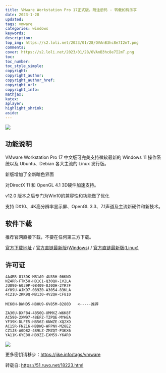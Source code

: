 ```yaml
---
title: VMware Workstation Pro 17正式版，附注册码 - 转载如有乐享
date: 2023-1-28
updated:
tags: vmware
categories: windows
keywords:
description:
top_img: https://s2.loli.net/2023/01/28/OVAnB3hc8e7I2mT.png
comments:
cover: https://s2.loli.net/2023/01/28/OVAnB3hc8e7I2mT.png
toc:
toc_number:
toc_style_simple:
copyright:
copyright_author:
copyright_author_href:
copyright_url:
copyright_info:
mathjax:
katex:
aplayer:
highlight_shrink:
aside:
---
```


![](https://s2.loli.net/2023/01/28/OVAnB3hc8e7I2mT.png)

功能说明
----

VMware Workstation Pro 17 中文版可完美支持微软最新的 Windows 11 操作系统以及 Ubuntu、Debian 各大主流的 Linux 发行版。

新版增加了全新暗色界面

对DirectX 11 和 OpenGL 4.1 3D硬件加速支持。

v12.0 版本之后专门为Win10的兼容性和功能做了优化

支持 DX10、4K高分辨率显示屏、OpenGL 3.3、7.1声道及主流新硬件和新技术。

软件下载
----

推荐官网直接下载，不要在任何第三方下载。

[官方下载地址](https://www.vmware.com/latam/products/workstation-pro/workstation-pro-evaluation.html) / [官方直链最新版(Windows)](https://www.vmware.com/go/getworkstation-win) / [官方直链最新版(Linux)](https://www.vmware.com/go/getworkstation-linux)

许可证
---

```null
4A4RR-813DK-M81A9-4U35H-06KND
NZ4RR-FTK5H-H81C1-Q30QH-1V2LA
JU090-6039P-08409-8J0QH-2YR7F
4Y09U-AJK97-089Z0-A3054-83KLA
4C21U-2KK9Q-M8130-4V2QH-CF810

MC60H-DWHD5-H80U9-6V85M-8280D   <-----推荐

ZA30U-DXF84-4850Q-UMMXZ-W6K8F
AC590-2XW97-48EFZ-TZPQE-MYHEA
YF39K-DLFE5-H856Z-6NWZE-XQ2XD
AC15R-FNZ16-H8DWQ-WFPNV-M28E2
CZ1J8-A0D82-489LZ-ZMZQT-P3KX6
YA11K-6YE8H-H89ZZ-EXM59-Y6AR0

```

![](https://s2.loli.net/2023/01/28/JWfxGYgQIHsO78v.png)

更多密钥请移步：https://jike.info/tags/vmware

转载自: https://51.ruyo.net/18223.html